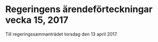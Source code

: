 # Regeringens ärendeförteckningar vecka 15, 2017

Till regeringssammanträdet torsdag den 13 april 2017.
